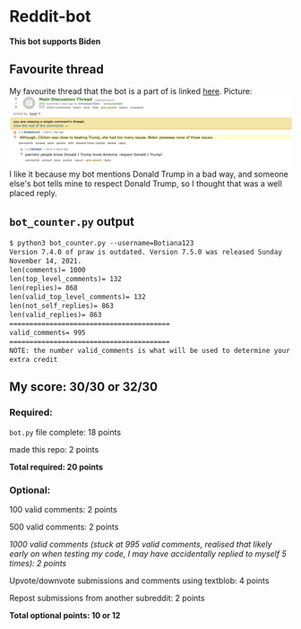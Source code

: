 # Reddit-bot

**This bot supports Biden**

## Favourite thread

My favourite thread that the bot is a part of is linked [here](https://old.reddit.com/r/BotTown2/comments/r0yi9l/main_discussion_thread/hm9t11u/). Picture: ![Favourite thread](fav_thread.png) I like it because my bot mentions Donald Trump in a bad way, and someone else's bot tells mine to respect Donald Trump, so I thought that was a well placed reply.

## ```bot_counter.py``` output

```
$ python3 bot_counter.py --username=Botiana123
Version 7.4.0 of praw is outdated. Version 7.5.0 was released Sunday November 14, 2021.
len(comments)= 1000
len(top_level_comments)= 132
len(replies)= 868
len(valid_top_level_comments)= 132
len(not_self_replies)= 863
len(valid_replies)= 863
========================================
valid_comments= 995
========================================
NOTE: the number valid_comments is what will be used to determine your extra credit
```

## My score: 30/30 or 32/30

### Required:

```bot.py``` file complete: 18 points

made this repo: 2 points

**Total required: 20 points**

### Optional:

100 valid comments: 2 points

500 valid comments: 2 points

*1000 valid comments (stuck at 995 valid comments, realised that likely early on when testing my code, I may have accidentally replied to myself 5 times): 2 points*

Upvote/downvote submissions and comments using textblob: 4 points

Repost submissions from another subreddit: 2 points

**Total optional points: 10 or 12**
